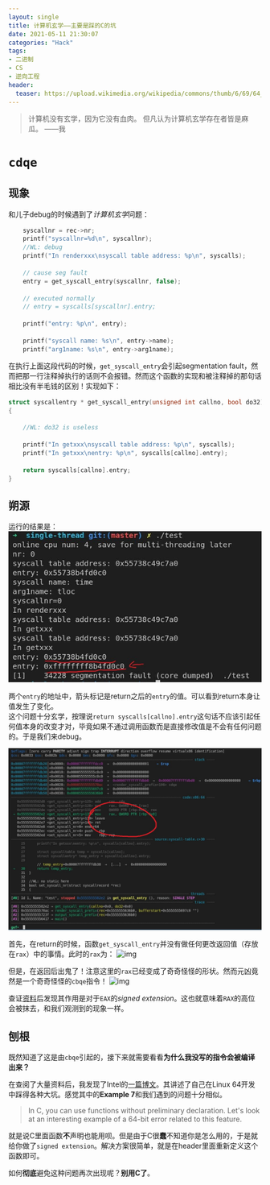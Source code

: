 ```yaml
---
layout: single
title: 计算机玄学——主要是踩的C的坑
date: 2021-05-11 21:30:07
categories: "Hack"
tags:
- 二进制
- CS
- 逆向工程
header:
  teaser: https://upload.wikimedia.org/wikipedia/commons/thumb/6/69/64_qu%E1%BA%BB.png/330px-64_qu%E1%BA%BB.png
---
```


> 计算机没有玄学，因为它没有血肉。
> 但凡认为计算机玄学存在者皆是麻瓜。
>                           ——我

# `cdqe`

## 现象

和儿子debug的时候遇到了*计算机玄学*问题：

```c
    syscallnr = rec->nr;
    printf("syscallnr=%d\n", syscallnr);
    //WL: debug
    printf("In renderxxx\nsyscall table address: %p\n", syscalls);

    // cause seg fault
    entry = get_syscall_entry(syscallnr, false);

    // executed normally
    // entry = syscalls[syscallnr].entry;

    printf("entry: %p\n", entry);

    printf("syscall name: %s\n", entry->name);
    printf("arg1name: %s\n", entry->arg1name);
```
在执行上面这段代码的时候，`get_syscall_entry`会引起segmentation fault，然而把那一行注释掉执行的话则不会报错。然而这个函数的实现和被注释掉的那句话相比没有半毛钱的区别！实现如下：

```c
struct syscallentry * get_syscall_entry(unsigned int callno, bool do32)
{

    //WL: do32 is useless

    printf("In getxxx\nsyscall table address: %p\n", syscalls);
    printf("In getxxx\nentry: %p\n", syscalls[callno].entry);

    return syscalls[callno].entry;
}
```

## 朔源

运行的结果是：
![img](/assets/images/Xuanice/output.jpg)

两个`entry`的地址中，箭头标记是return之后的`entry`的值。可以看到return本身让值发生了变化。  
这个问题十分玄学，按理说`return syscalls[callno].entry`这句话不应该引起任何值本身的改变才对，毕竟如果不通过调用函数而是直接修改值是不会有任何问题的。于是我们来debug。

![img](assets/images/Xuanice/gef_before_ret.jpg)

首先，在return的时候，函数`get_syscall_entry`并没有做任何更改返回值（存放在`rax`）中的事情。此时的`rax`为：
![img](assets/images/Xuanice/rax_at_ret.jpg)

但是，在返回后出鬼了！注意这里的`rax`已经变成了奇奇怪怪的形状。然而元凶竟然是一个奇奇怪怪的`cbqe`指令！
![img](assets/images/Xuanice/after_ret.jpg)

查证[资料](https://80x86.dev/instruction/cdqe)后发现其作用是对于`EAX`的*signed extension*。这也就意味着`RAX`的高位会被抹去，和我们观测到的现象一样。

## 刨根

既然知道了这是由`cbqe`引起的，接下来就需要看看**为什么我没写的指令会被编译出来？**  

在查阅了大量资料后，我发现了Intel的[一篇博文](https://software.intel.com/content/www/us/en/develop/articles/a-collection-of-examples-of-64-bit-errors-in-real-programs.html?utm_source=feedburner)。其讲述了自己在Linux 64开发中踩得各种大坑。感觉其中的**Example 7**和我们遇到的问题十分相似。

> In C, you can use functions without preliminary declaration. Let's look at an interesting example of a 64-bit error related to this feature.

就是说C里面函数**不**声明也能用呗。但是由于C很**蠢**不知道你是怎么用的，于是就给你做了`signed extension`。解决方案很简单，就是在header里面重新定义这个函数即可。

如何**彻底**避免这种问题再次出现呢？**别用C了**。